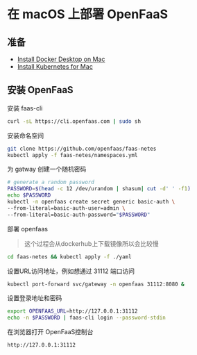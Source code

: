 # 在 macOS 上部署 OpenFaaS

## 准备

* [Install Docker Desktop on Mac](https://docs.docker.com/docker-for-mac/install/)
* [Install Kubernetes for Mac](https://thenewstack.io/how-to-install-docker-desktop-with-kubernetes-on-macos/)

## 安装 OpenFaaS

安装 faas-cli

```bash
curl -sL https://cli.openfaas.com | sudo sh
```

安装命名空间

```bash
git clone https://github.com/openfaas/faas-netes
kubectl apply -f faas-netes/namespaces.yml
```

为 gatway 创建一个随机密码

```bash
# generate a random password
PASSWORD=$(head -c 12 /dev/urandom | shasum| cut -d' ' -f1)
echo $PASSWORD
kubectl -n openfaas create secret generic basic-auth \
--from-literal=basic-auth-user=admin \
--from-literal=basic-auth-password="$PASSWORD"
```

部署 openfaas

> 这个过程会从dockerhub上下载镜像所以会比较慢

```bash
cd faas-netes && kubectl apply -f ./yaml
```

设置URL访问地址，例如想通过 31112 端口访问

```bash
kubectl port-forward svc/gateway -n openfaas 31112:8080 &
```

设置登录地址和密码

```bash
export OPENFAAS_URL=http://127.0.0.1:31112
echo -n $PASSWORD | faas-cli login --password-stdin
```

在浏览器打开 OpenFaaS控制台

```bash
http://127.0.0.1:31112
```












